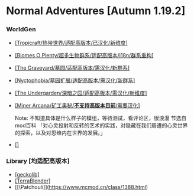 # Normal Adventures [Autumn 1.19.2]
### WorldGen
- [\[Tropicraft/热带世界/适配高版本/已汉化/新维度\]](https://www.mcmod.cn/class/900.html)
- [\[Biomes O Plenty/超多生物群系/适配高版本/i18n/群系重构\]](https://www.mcmod.cn/class/108.html)
- [\[The Graveyard/墓园/适配高版本/需汉化/新群系\]](https://www.mcmod.cn/class/4988.html)
- [\[Nyctophobia/墓园扩展/适配高版本/需汉化/新群系\]](https://www.mcmod.cn/class/6895.html)
- [\[The Undergarden/深暗之园/适配高版本/需汉化/新维度\]](https://www.mcmod.cn/class/2870.html)
- [\[Miner Arcana/矿工奥秘/**不支持高版本目前**/需要汉化\]](https://www.mcmod.cn/class/4724.html)

  Note: 不知道具体是什么样子的模组，等待测试，看评论区，很浪漫 节选自mod百科
  「对心灵投射和反转的艺术的实践，对隐藏在我们周遭的心灵世界的探索，以及对思维内在世界的发展。」
- [\[\]](https://www.mcmod.cn/class/2870.html)

### Library [均适配高版本]
- [\[geckolib\]](https://www.mcmod.cn/class/3232.html)
- [\[TerraBlender\]](https://www.mcmod.cn/class/5489.html)
- [[\Patchouli]\](https://www.mcmod.cn/class/1388.html)
